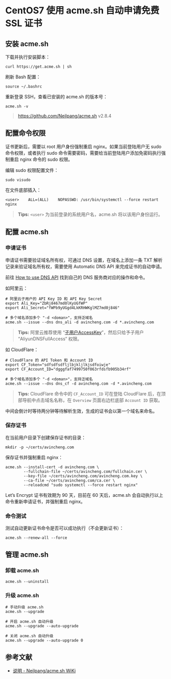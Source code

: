 # CentOS7 使用 acme.sh 自动申请免费 SSL 证书

## 安装 acme.sh

下载并执行安装脚本：

```shell
curl https://get.acme.sh | sh
```

刷新 Bash 配置：

```shell
source ~/.bashrc
```

重新登录 SSH，查看已安装的 acme.sh 的版本号：

```shell
acme.sh -v
```

>   https://github.com/Neilpang/acme.sh
>   v2.8.4

## 配置命令权限

证书更新后，需要以 root 用户身份强制重启 nginx。如果当前登陆用户无 sudo 命令权限，或者执行 sudo 命令需要密码，需要给当前登陆用户添加免密码执行强制重启 nginx 命令的 sudo 权限。

编辑 sudo 权限配置文件：

```shell
sudo visudo
```

在文件底部插入：

```shell
<user>    ALL=(ALL)    NOPASSWD: /usr/bin/systemctl --force restart nginx
```

> **Tips:** `<user>` 为当前登录的系统用户名，acme.sh 将以该用户身份运行。

## 配置 acme.sh

### 申请证书

申请证书需要验证域名所有权，可通过 DNS 设置，在域名上添加一条 TXT 解析记录来验证域名所有权，需要使用 Automatic DNS API 来完成证书的自动申请。

前往 [How to use DNS API](https://github.com/Neilpang/acme.sh/wiki/dnsapi) 找到自己的 DNS 服务商对应的操作和命令。

如阿里云：

```shell
# 阿里云子用户的 API Key ID 和 API Key Secret
export Ali_Key="ZbRj8467md0lKyUGfWP"
export Ali_Secret="fWPb9yUGgd4LkKRHWKglMZ7md0j846"

# 多个域名添加多个 "-d <doman>"，支持泛域名
acme.sh --issue --dns dns_ali -d avincheng.com -d *.avincheng.com
```

> **Tips:** 阿里云推荐使用 “[子用户AccessKey](https://ram.console.aliyun.com/#/user/list)”，然后只给予子用户 “AliyunDNSFullAccess“ 权限。

如 CloudFlare：

```shell
# CloudFlare 的 API Token 和 Account ID
export CF_Token="sdfsdfsdfljlbjkljlkjsdfoiwje"
export CF_Account_ID="dgggfaf7499750f063rfdsfb905b34rf"

# 多个域名添加多个 "-d <doman>"，支持泛域名
acme.sh --issue --dns dns_cf -d avincheng.com -d *.avincheng.com
```

> **Tips:** CloudFlare 命令中的 `CF_Account_ID` 可在登陆 CloudFlare 后，在顶部导航中点击域名名称，在 `Overview` 页面右边栏底部 `Account ID` 获取。

中间会倒计时等待两分钟等待解析生效，生成的证书会以第一个域名来命名。

### 保存证书

在当前用户目录下创建保存证书的目录：

```shell
mkdir -p ~/certs/avincheng.com
```

保存证书并强制重启 nginx：

```shell
acme.sh --install-cert -d avincheng.com \
        --fullchain-file ~/certs/avincheng.com/fullchain.cer \
        --key-file ~/certs/avincheng.com/avincheng.com.key \
        --ca-file ~/certs/avincheng.com/ca.cer \
        --reloadcmd "sudo systemctl --force restart nginx"
```

Let’s Encrypt 证书有效期为 90 天，目前在 60 天后，acme.sh 会自动执行以上命令重新申请证书，并强制重启 nginx。

### 命令测试

测试自动更新证书命令是否可以成功执行（不会更新证书）：

```shell
acme.sh --renew-all --force
```

## 管理 acme.sh

### 卸载 acme.sh

```shell
acme.sh --uninstall
```

### 升级 acme.sh

```shell
# 手动升级 acme.sh
acme.sh --upgrade

# 开启 acme.sh 自动升级
acme.sh --upgrade --auto-upgrade

# 关闭 acme.sh 自动升级
acme.sh --upgrade --auto-upgrade 0
```

## 参考文献

*   [说明 - Neilpang/acme.sh WiKi](https://github.com/Neilpang/acme.sh/wiki/说明)


